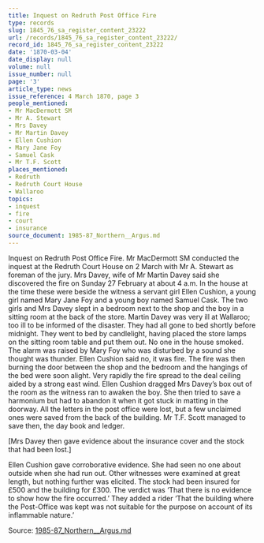 ```yaml
---
title: Inquest on Redruth Post Office Fire
type: records
slug: 1845_76_sa_register_content_23222
url: /records/1845_76_sa_register_content_23222/
record_id: 1845_76_sa_register_content_23222
date: '1870-03-04'
date_display: null
volume: null
issue_number: null
page: '3'
article_type: news
issue_reference: 4 March 1870, page 3
people_mentioned:
- Mr MacDermott SM
- Mr A. Stewart
- Mrs Davey
- Mr Martin Davey
- Ellen Cushion
- Mary Jane Foy
- Samuel Cask
- Mr T.F. Scott
places_mentioned:
- Redruth
- Redruth Court House
- Wallaroo
topics:
- inquest
- fire
- court
- insurance
source_document: 1985-87_Northern__Argus.md
---
```


Inquest on Redruth Post Office Fire.  Mr MacDermott SM conducted the inquest at the Redruth Court House on 2 March with Mr A. Stewart as foreman of the jury.  Mrs Davey, wife of Mr Martin Davey said she discovered the fire on Sunday 27 February at about 4 a.m.  In the house at the time these were beside the witness a servant girl Ellen Cushion, a young girl named Mary Jane Foy and a young boy named Samuel Cask.  The two girls and Mrs Davey slept in a bedroom next to the shop and the boy in a sitting room at the back of the store.  Martin Davey was very ill at Wallaroo; too ill to be informed of the disaster.  They had all gone to bed shortly before midnight.  They went to bed by candlelight, having placed the store lamps on the sitting room table and put them out.  No one in the house smoked.  The alarm was raised by Mary Foy who was disturbed by a sound she thought was thunder.  Ellen Cushion said no, it was fire.  The fire was then burning the door between the shop and the bedroom and the hangings of the bed were soon alight.  Very rapidly the fire spread to the deal ceiling aided by a strong east wind.  Ellen Cushion dragged Mrs Davey’s box out of the room as the witness ran to awaken the boy.  She then tried to save a harmonium but had to abandon it when it got stuck in matting in the doorway.  All the letters in the post office were lost, but a few unclaimed ones were saved from the back of the building.  Mr T.F. Scott managed to save then, the day book and ledger.

[Mrs Davey then gave evidence about the insurance cover and the stock that had been lost.]

Ellen Cushion gave corroborative evidence.  She had seen no one about outside when she had run out.  Other witnesses were examined at great length, but nothing further was elicited.  The stock had been insured for £500 and the building for £300.  The verdict was ‘That there is no evidence to show how the fire occurred.’  They added a rider ‘That the building where the Post-Office was kept was not suitable for the purpose on account of its inflammable nature.’

Source: [1985-87_Northern__Argus.md](/downloads/markdown/1985-87_Northern__Argus.md)
